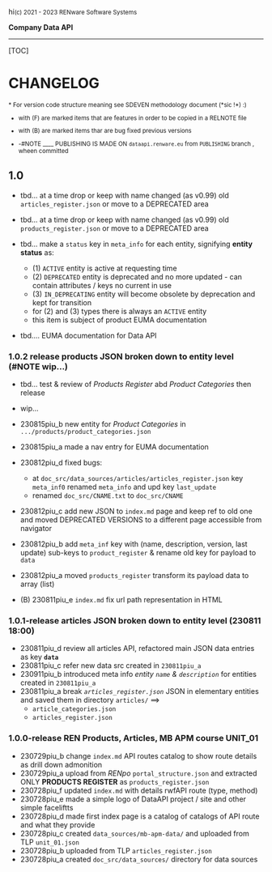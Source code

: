 hi<small>(c) 2021 - 2023 RENware Software Systems</small>

**Company Data API**

***

[TOC]

# CHANGELOG

<small markdown>
* For version code structure meaning see SDEVEN methodology document (*sic !*) :)

* with (F) are marked items that are features in order to be copied in a RELNOTE file

* with (B) are marked items thar are bug fixed previous versions

* -#NOTE ____ PUBLISHING IS MADE ON `dataapi.renware.eu` from `PUBLISHING` branch , wheen committed

</small>


## 1.0

* tbd... at a time drop or keep with name changed (as v0.99) old `articles_register.json` or move to a DEPRECATED area

* tbd... at a time drop or keep with name changed (as v0.99) old `products_register.json` or move to a DEPRECATED area

* tbd... make a `status` key in `meta_info` for each entity, signifying **entity status** as:
    *  (1) `ACTIVE` entity is active at requesting time
    *  (2) `DEPRECATED` entity is deprecated and no more updated - can contain attributes / keys no current in use
    *  (3) `IN_DEPRECATING` entity will become obsolete by deprecation and kept for transition
    *  for (2) and (3) types there is always an `ACTIVE` entity
    *  this item is subject of product EUMA documentation

* tbd.... EUMA documentation for Data API



### 1.0.2 release products JSON broken down to entity level (#NOTE wip...)

* tbd... test & review of _Products Register_ abd _Product Categories_ then release

* wip...

* 230815piu_b new entity for _Product Categories_ in `.../products/product_categories.json`
* 230815piu_a made a nav entry for EUMA documentation
* 230812piu_d fixed bugs: 
    * at `doc_src/data_sources/articles/articles_register.json` key `meta_inf0` renamed `meta_info` and upd key `last_update`
    * renamed `doc_src/CNAME.txt` to `doc_src/CNAME`
* 230812piu_c add new JSON to `index.md` page and keep ref to old one and moved DEPRECATED VERSIONS to a different page accessible from navigator
* 230812piu_b add `meta_inf` key with (name, description, version, last update) sub-keys to `product_register` & rename old key for payload to `data`
* 230812piu_a moved `products_register` transform its payload data to array (list)
* (B) 230811piu_e `index.md` fix url path representation in HTML







### 1.0.1-release articles JSON broken down to entity level (230811 18:00)

* 230811piu_d review all articles API, refactored main JSON data entries as key **`data`**
* 230811piu_c refer new data src created in `230811piu_a`
* 230911piu_b introduced meta info *entity `name` & `description`* for entities created in `230811piu_a`
* 230811piu_a break _`articles_register.json`_ JSON in elementary entities and saved them in directory `articles/` ==>
  * `article_categories.json`
  * `articles_register.json`




### 1.0.0-release REN Products, Articles, MB APM course UNIT_01

* 230729piu_b change `index.md` API routes catalog to show route details as drill down admonition
* 230729piu_a upload from _RENpo_ `portal_structure.json` and extracted ONLY **PRODUCTS REGISTER** as `products_register.json`
* 230728piu_f updated `index.md` with details rwfAPI route (type, method)
* 230728piu_e made a simple logo of DataAPI project / site and other simple faceliftts
* 230728piu_d made first index page is a catalog of catalogs of API route and what they provide
* 230728piu_c created `data_sources/mb-apm-data/` and uploaded from TLP `unit_01.json`
* 230728piu_b uploaded from TLP `articles_register.json`
* 230728piu_a created `doc_src/data_sources/` directory for data sources


